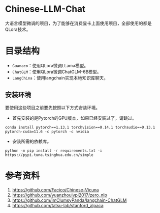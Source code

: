 # Chinese-LLM-Chat

大语言模型微调的项目，为了能够在消费显卡上面使用项目，全部使用的都是QLora技术。

# 目录结构

 - `Guanaco`：使用QLora微调LLama模型。
 - `ChatGLM`：使用QLora微调ChatGLM-6B模型。
 - `LangChina`：使用langchain实现本地知识库聊天。

## 安装环境

要使用这些项目之前要先按照以下方式安装环境。

- 首先安装的是Pytorch的GPU版本，如果已经安装过了，请跳过。

```shell
conda install pytorch==1.13.1 torchvision==0.14.1 torchaudio==0.13.1 pytorch-cuda=11.6 -c pytorch -c nvidia
```

- 安装所需的依赖库。

```shell
python -m pip install -r requirements.txt -i https://pypi.tuna.tsinghua.edu.cn/simple
```

# 参考资料

1. https://github.com/Facico/Chinese-Vicuna
2. https://github.com/yuanzhoulvpi2017/zero_nlp
3. https://github.com/imClumsyPanda/langchain-ChatGLM
4. https://github.com/tatsu-lab/stanford_alpaca